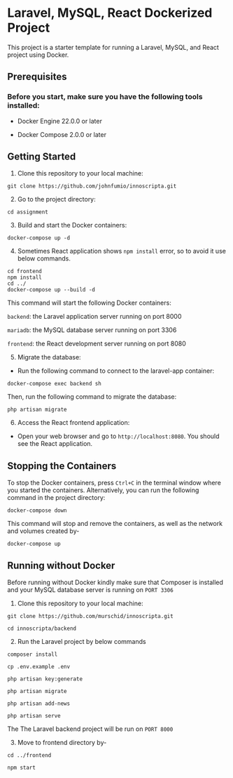 # Laravel, MySQL, React Dockerized Project

This project is a starter template for running a Laravel, MySQL, and React project using Docker.

## Prerequisites

### Before you start, make sure you have the following tools installed:

- Docker Engine 22.0.0 or later

- Docker Compose 2.0.0 or later

## Getting Started

1. Clone this repository to your local machine:

```
git clone https://github.com/johnfumio/innoscripta.git
```

2. Go to the project directory:

```
cd assignment
```

3. Build and start the Docker containers:

```
docker-compose up -d
```

4. Sometimes React application shows `npm install` error, so to avoid it use below commands.

```
cd frontend
npm install
cd ../
docker-compose up --build -d
```

This command will start the following Docker containers:<br>

`backend`: the Laravel application server running on port 8000<br>

`mariadb`: the MySQL database server running on port 3306<br>

`frontend`: the React development server running on port 8080<br>

5. Migrate the database:

- Run the following command to connect to the laravel-app container:

```
docker-compose exec backend sh
```

Then, run the following command to migrate the database:

```
php artisan migrate
```

6. Access the React frontend application:

- Open your web browser and go to `http://localhost:8080`. You should see the React application.

## Stopping the Containers

To stop the Docker containers, press `Ctrl+C` in the terminal window where you started the containers. Alternatively, you can run the following command in the project directory:

```
docker-compose down
```

This command will stop and remove the containers, as well as the network and volumes created by-

```
docker-compose up
```

## Running without Docker

Before running without Docker kindly make sure that Composer is installed and your MySQL database server is running on `PORT 3306`

1. Clone this repository to your local machine:

```
git clone https://github.com/murschid/innoscripta.git

cd innoscripta/backend
```

2. Run the Laravel project by below commands

```
composer install

cp .env.example .env

php artisan key:generate

php artisan migrate

php artisan add-news

php artisan serve
```

The The Laravel backend project will be run on `PORT 8000`

3. Move to frontend directory by-

```
cd ../frontend

npm start
```
